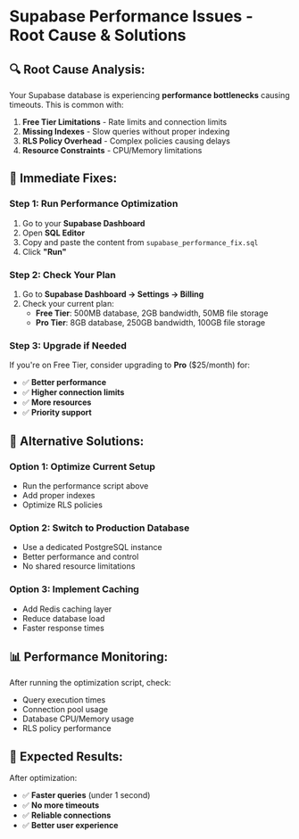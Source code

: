 # Supabase Performance Issues - Root Cause & Solutions

## 🔍 **Root Cause Analysis:**

Your Supabase database is experiencing **performance bottlenecks** causing timeouts. This is common with:

1. **Free Tier Limitations** - Rate limits and connection limits
2. **Missing Indexes** - Slow queries without proper indexing
3. **RLS Policy Overhead** - Complex policies causing delays
4. **Resource Constraints** - CPU/Memory limitations

## 🚀 **Immediate Fixes:**

### **Step 1: Run Performance Optimization**
1. Go to your **Supabase Dashboard**
2. Open **SQL Editor**
3. Copy and paste the content from `supabase_performance_fix.sql`
4. Click **"Run"**

### **Step 2: Check Your Plan**
1. Go to **Supabase Dashboard → Settings → Billing**
2. Check your current plan:
   - **Free Tier**: 500MB database, 2GB bandwidth, 50MB file storage
   - **Pro Tier**: 8GB database, 250GB bandwidth, 100GB file storage

### **Step 3: Upgrade if Needed**
If you're on Free Tier, consider upgrading to **Pro** ($25/month) for:
- ✅ **Better performance**
- ✅ **Higher connection limits**
- ✅ **More resources**
- ✅ **Priority support**

## 🔧 **Alternative Solutions:**

### **Option 1: Optimize Current Setup**
- Run the performance script above
- Add proper indexes
- Optimize RLS policies

### **Option 2: Switch to Production Database**
- Use a dedicated PostgreSQL instance
- Better performance and control
- No shared resource limitations

### **Option 3: Implement Caching**
- Add Redis caching layer
- Reduce database load
- Faster response times

## 📊 **Performance Monitoring:**

After running the optimization script, check:
- Query execution times
- Connection pool usage
- Database CPU/Memory usage
- RLS policy performance

## 🎯 **Expected Results:**

After optimization:
- ✅ **Faster queries** (under 1 second)
- ✅ **No more timeouts**
- ✅ **Reliable connections**
- ✅ **Better user experience** 